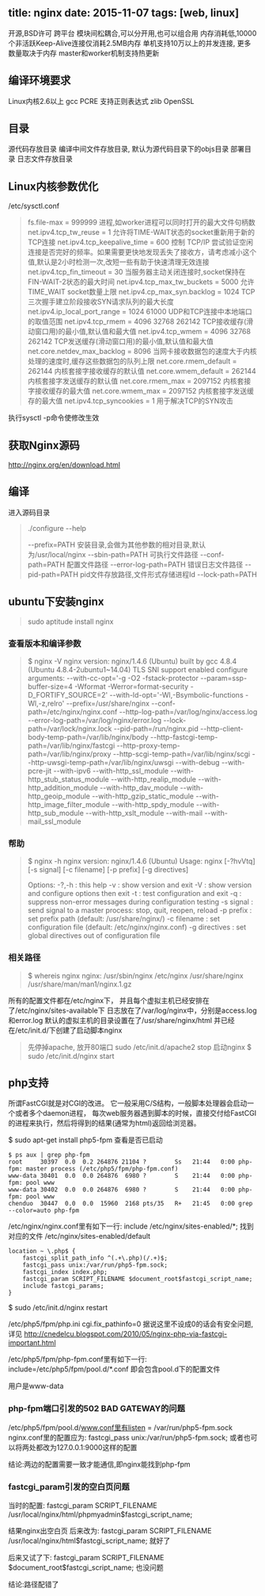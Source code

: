 ﻿title: nginx
date: 2015-11-07
tags: [web, linux]
---
开源,BSD许可
跨平台
模块间松耦合,可以分开用,也可以组合用
内存消耗低,10000个非活跃Keep-Alive连接仅消耗2.5MB内存
单机支持10万以上的并发连接, 更多数量取决于内存
master和worker机制支持热更新
<!--more-->

## 编译环境要求
Linux内核2.6以上
gcc
PCRE 支持正则表达式
zlib
OpenSSL

## 目录 
源代码存放目录
编译中间文件存放目录, 默认为源代码目录下的objs目录
部署目录 
日志文件存放目录

## Linux内核参数优化
/etc/sysctl.conf
> fs.file-max = 999999	进程,如worker进程可以同时打开的最大文件句柄数
> net.ipv4.tcp_tw_reuse = 1	允许将TIME-WAIT状态的socket重新用于新的TCP连接
> net.ipv4.tcp_keepalive_time = 600	控制 TCP/IP 尝试验证空闲连接是否完好的频率。如果需要更快地发现丢失了接收方，请考虑减小这个值,默认是2小时检测一次,改短一些有助于快速清理无效连接
> net.ipv4.tcp_fin_timeout = 30	当服务器主动关闭连接时,socket保持在FIN-WAIT-2状态的最大时间
> net.ipv4.tcp_max_tw_buckets = 5000	允许TIME_WAIT socket数量上限
> net.ipv4.cp_max_syn.backlog = 1024	TCP三次握手建立阶段接收SYN请求队列的最大长度
> net.ipv4.ip_local_port_range = 1024	61000	UDP和TCP连接中本地端口的取值范围
> net.ipv4.tcp_rmem = 4096 32768 262142	TCP接收缓存(滑动窗口用)的最小值,默认值和最大值
> net.ipv4.tcp_wmem = 4096 32768 262142	TCP发送缓存(滑动窗口用)的最小值,默认值和最大值
> net.core.netdev_max_backlog = 8096	当网卡接收数据包的速度大于内核处理的速度时,缓存这些数据包的队列上限
> net.core.rmem_default = 262144		内核套接字接收缓存的默认值
> net.core.wmem_default = 262144		内核套接字发送缓存的默认值
> net.core.rmem_max = 2097152		内核套接字接收缓存的最大值
> net.core.wmem_max = 2097152		内核套接字发送缓存的最大值
> net.ipv4.tcp_syncookies = 1		用于解决TCP的SYN攻击

执行sysctl -p命令使修改生效

## 获取Nginx源码
http://nginx.org/en/download.html

## 编译
进入源码目录
> ./configure --help
> 
> --prefix=PATH	安装目录,会做为其他参数的相对目录,默认为/usr/local/nginx
> --sbin-path=PATH	可执行文件路径
> --conf-path=PATH	配置文件路径
> --error-log-path=PATH	错误日志文件路径
> --pid-path=PATH		pid文件存放路径,文件形式存储进程Id
> --lock-path=PATH	

## ubuntu下安装nginx
> sudo aptitude install nginx

### 查看版本和编译参数
> $ nginx -V
> nginx version: nginx/1.4.6 (Ubuntu)
> built by gcc 4.8.4 (Ubuntu 4.8.4-2ubuntu1~14.04) 
> TLS SNI support enabled
> configure arguments: --with-cc-opt='-g -O2 -fstack-protector --param=ssp-buffer-size=4 -Wformat -Werror=format-security -D_FORTIFY_SOURCE=2' --with-ld-opt='-Wl,-Bsymbolic-functions -Wl,-z,relro' --prefix=/usr/share/nginx --conf-path=/etc/nginx/nginx.conf --http-log-path=/var/log/nginx/access.log --error-log-path=/var/log/nginx/error.log --lock-path=/var/lock/nginx.lock --pid-path=/run/nginx.pid --http-client-body-temp-path=/var/lib/nginx/body --http-fastcgi-temp-path=/var/lib/nginx/fastcgi --http-proxy-temp-path=/var/lib/nginx/proxy --http-scgi-temp-path=/var/lib/nginx/scgi --http-uwsgi-temp-path=/var/lib/nginx/uwsgi --with-debug --with-pcre-jit --with-ipv6 --with-http_ssl_module --with-http_stub_status_module --with-http_realip_module --with-http_addition_module --with-http_dav_module --with-http_geoip_module --with-http_gzip_static_module --with-http_image_filter_module --with-http_spdy_module --with-http_sub_module --with-http_xslt_module --with-mail --with-mail_ssl_module
>

### 帮助
> $ nginx -h
> nginx version: nginx/1.4.6 (Ubuntu)
> Usage: nginx [-?hvVtq] [-s signal] [-c filename] [-p prefix] [-g directives]
> 
> Options:
>   -?,-h         : this help
>   -v            : show version and exit
>   -V            : show version and configure options then exit
>   -t            : test configuration and exit
>   -q            : suppress non-error messages during configuration testing
>   -s signal     : send signal to a master process: stop, quit, reopen, reload
>   -p prefix     : set prefix path (default: /usr/share/nginx/)
>   -c filename   : set configuration file (default: /etc/nginx/nginx.conf)
>   -g directives : set global directives out of configuration file

### 相关路径
> $ whereis nginx
> nginx: /usr/sbin/nginx /etc/nginx /usr/share/nginx /usr/share/man/man1/nginx.1.gz

所有的配置文件都在/etc/nginx下，
并且每个虚拟主机已经安排在了/etc/nginx/sites-available下
日志放在了/var/log/nginx中，分别是access.log和error.log
默认的虚拟主机的目录设置在了/usr/share/nginx/html
并已经在/etc/init.d/下创建了启动脚本nginx

> 先停掉apache, 放开80端口
> sudo /etc/init.d/apache2 stop
> 启动nginx
> $ sudo /etc/init.d/nginx start

## php支持
所谓FastCGI就是对CGI的改进。
它一般采用C/S结构，一般脚本处理器会启动一个或者多个daemon进程，
每次web服务器遇到脚本的时候，直接交付给FastCGI的进程来执行，然后将得到的结果(通常为html)返回给浏览器。

$ sudo apt-get install php5-fpm
查看是否已启动
```
$ ps aux | grep php-fpm
root     30397  0.0  0.2 264876 21104 ?        Ss   21:44   0:00 php-fpm: master process (/etc/php5/fpm/php-fpm.conf)
www-data 30401  0.0  0.0 264876  6980 ?        S    21:44   0:00 php-fpm: pool www
www-data 30402  0.0  0.0 264876  6980 ?        S    21:44   0:00 php-fpm: pool www
chenduo  30447  0.0  0.0  15960  2168 pts/35   R+   21:45   0:00 grep --color=auto php-fpm
```

/etc/nginx/nginx.conf里有如下一行:
include /etc/nginx/sites-enabled/*; 
找到对应的文件
/etc/nginx/sites-enabled/default
```
location ~ \.php$ {                                                          
    fastcgi_split_path_info ^(.+\.php)(/.+)$;                                
    fastcgi_pass unix:/var/run/php5-fpm.sock;                                
    fastcgi_index index.php;                                                 
    fastcgi_param SCRIPT_FILENAME $document_root$fastcgi_script_name;        
    include fastcgi_params;                                                  
} 
```

$ sudo /etc/init.d/nginx restart

/etc/php5/fpm/php.ini
cgi.fix_pathinfo=0
据说这里不设成0的话会有安全问题,详见
<http://cnedelcu.blogspot.com/2010/05/nginx-php-via-fastcgi-important.html>

/etc/php5/fpm/php-fpm.conf里有如下一行:
include=/etc/php5/fpm/pool.d/*.conf
即会包含pool.d下的配置文件

用户是www-data

### php-fpm端口引发的502 BAD GATEWAY的问题
/etc/php5/fpm/pool.d/www.conf里有listen = /var/run/php5-fpm.sock
nginx.conf里的配置应为: fastcgi_pass unix:/var/run/php5-fpm.sock;
或者也可以将两处都改为127.0.0.1:9000这样的配置

结论:两边的配置需要一致才能通信,即nginx能找到php-fpm

### fastcgi_param引发的空白页问题
当时的配置:
fastcgi_param  SCRIPT_FILENAME  /usr/local/nginx/html/phpmyadmin$fastcgi_script_name;

结果nginx出空白页
后来改为:
fastcgi_param  SCRIPT_FILENAME  /usr/local/nginx/html$fastcgi_script_name;
就好了

后来又试了下:
fastcgi_param  SCRIPT_FILENAME  \$document_root$fastcgi_script_name;
也没问题

结论:路径配错了
